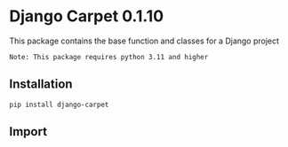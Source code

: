# Django Carpet 0.1.10

This package contains the base function and classes for a Django project

```text
Note: This package requires python 3.11 and higher
```

## Installation
```text
pip install django-carpet
```

## Import
```python

```
